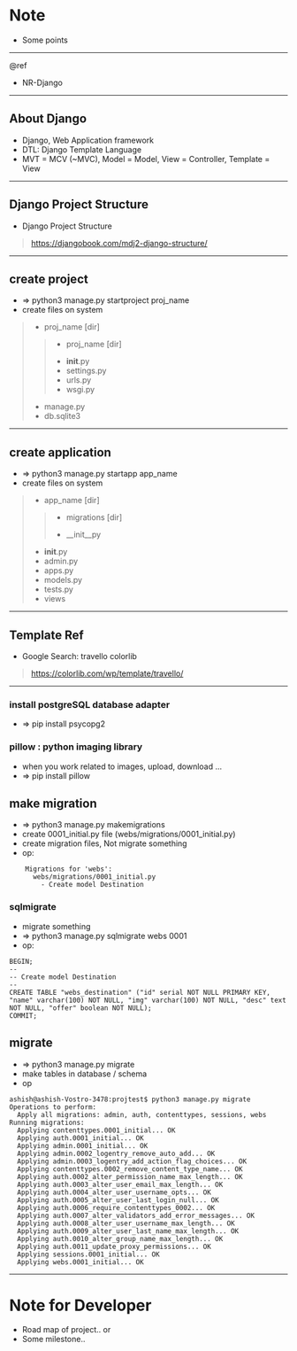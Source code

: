 # Note

- Some points


---
@ref
- NR-Django

---
## About Django
- Django, Web Application framework
- DTL: Django Template Language
- MVT = MCV (~MVC), Model = Model, View = Controller, Template = View


---
## Django Project Structure
- Django Project Structure
>https://djangobook.com/mdj2-django-structure/

---
## create project
- => python3 manage.py startproject proj_name
- create files on system
> + proj_name [dir]
>> + proj_name [dir]
>> - __init__.py
>> - settings.py
>> - urls.py
>> - wsgi.py
> - manage.py
> - db.sqlite3


---
## create application
- => python3 manage.py startapp app_name
- create files on system
> + app_name [dir]  
>> + migrations [dir]
>> - __init__py
> - __init__.py
> - admin.py
> - apps.py
> - models.py
> - tests.py
> - views


---
## Template Ref
- Google Search: travello colorlib
>https://colorlib.com/wp/template/travello/


---
### install postgreSQL database adapter
- => pip install psycopg2


### pillow : python imaging library
- when you work related to images, upload, download ...
- => pip install pillow


## make migration
- => python3 manage.py makemigrations
- create 0001_initial.py file (webs/migrations/0001_initial.py)
- create migration files, Not migrate something
- op:
```
    Migrations for 'webs':
      webs/migrations/0001_initial.py
        - Create model Destination
```

### sqlmigrate
- migrate something
- => python3 manage.py sqlmigrate webs 0001
- op:
```
BEGIN;
--
-- Create model Destination
--
CREATE TABLE "webs_destination" ("id" serial NOT NULL PRIMARY KEY, "name" varchar(100) NOT NULL, "img" varchar(100) NOT NULL, "desc" text NOT NULL, "offer" boolean NOT NULL);
COMMIT;

```

## migrate
- => python3 manage.py migrate
- make tables in database / schema
- op
```
ashish@ashish-Vostro-3478:projtest$ python3 manage.py migrate
Operations to perform:
  Apply all migrations: admin, auth, contenttypes, sessions, webs
Running migrations:
  Applying contenttypes.0001_initial... OK
  Applying auth.0001_initial... OK
  Applying admin.0001_initial... OK
  Applying admin.0002_logentry_remove_auto_add... OK
  Applying admin.0003_logentry_add_action_flag_choices... OK
  Applying contenttypes.0002_remove_content_type_name... OK
  Applying auth.0002_alter_permission_name_max_length... OK
  Applying auth.0003_alter_user_email_max_length... OK
  Applying auth.0004_alter_user_username_opts... OK
  Applying auth.0005_alter_user_last_login_null... OK
  Applying auth.0006_require_contenttypes_0002... OK
  Applying auth.0007_alter_validators_add_error_messages... OK
  Applying auth.0008_alter_user_username_max_length... OK
  Applying auth.0009_alter_user_last_name_max_length... OK
  Applying auth.0010_alter_group_name_max_length... OK
  Applying auth.0011_update_proxy_permissions... OK
  Applying sessions.0001_initial... OK
  Applying webs.0001_initial... OK
```

---
# Note for Developer

- Road map of project.. or
- Some milestone..
